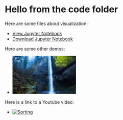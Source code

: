 # Hello from the code folder

Here are some files about visualization:
- [View Jupyter Notebook](MatplotlibGraphExamples.html)
- [Download Jupyter Notebook](MatplotlibGraphExamples.ipynb)

Here are some other demos:
- ![Here is a picture](download.jfif)

Here is a link to a Youtube video:
- [![Sorting](https://img.youtube.come/vi/123/0.jpg)](https://www.youtube.come/watch?v=K9fKttKmz8A&list=PLxYh7ZSzU5052ugdqSbsVvfqU1jQVOJTI)
